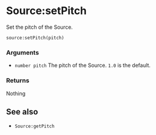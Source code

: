 <!--
category: reference
-->

Source:setPitch
===

Set the pitch of the Source.

    source:setPitch(pitch)

### Arguments

- `number pitch` The pitch of the Source.  `1.0` is the default.

### Returns

Nothing

See also
---

- `Source:getPitch`
